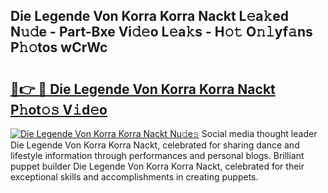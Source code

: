 ## Die Legende Von Korra Korra Nackt L𝚎a𝚔ed N𝚞𝚍e - Part-Bxe Vi𝚍𝚎o L𝚎a𝚔s - H𝚘𝚝 O𝚗𝚕yf𝚊ns P𝚑𝚘tos wCrWc

# <h2><a href="http://kfcbccs.oniu.top/?m=Die+Legende+Von+Korra+Korra+Nackt">🔗👉 🔴 Die Legende Von Korra Korra Nackt P𝚑ot𝚘𝚜 V𝚒d𝚎o</a></h2>

[![Die Legende Von Korra Korra Nackt Nu𝚍e𝚜](https://i.imgur.com/0qMVB7G.gif)](http://kfcbccs.oniu.top/?m=Die+Legende+Von+Korra+Korra+Nackt)
Social media thought leader Die Legende Von Korra Korra Nackt, celebrated for sharing dance and lifestyle information through performances and personal blogs. Brilliant puppet builder Die Legende Von Korra Korra Nackt, celebrated for their exceptional skills and accomplishments in creating puppets.  
